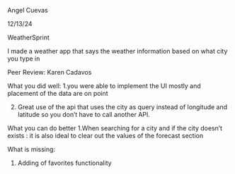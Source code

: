 Angel Cuevas


12/13/24


WeatherSprint

I made a weather app that says the weather information based on what city you type in


Peer Review: Karen Cadavos 

What you did well: 
1.you were able to implement the UI mostly and placement of the data are on point 

2. Great use of the api that uses the city as query instead of longitude and latitude so you don’t have to call another API.

What you can do better
1.When searching for a city and if the city doesn’t exists : it is also ideal to clear out the values of the forecast section

What is missing:
1. Adding of favorites functionality
